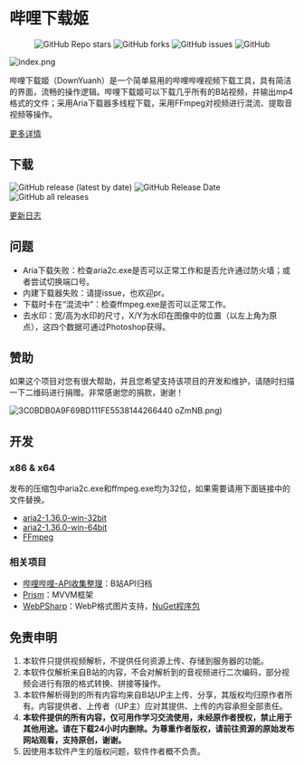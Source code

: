 # 哔哩下载姬

<p align="center">
    <a href="https://github.com/leiurayer/downkyi/stargazers" style="text-decoration:none" >
        <img alt="GitHub Repo stars" src="https://img.shields.io/github/stars/leiurayer/downkyi">
    </a>
    <a href="https://github.com/leiurayer/downkyi/network" style="text-decoration:none" >
        <img alt="GitHub forks" src="https://img.shields.io/github/forks/leiurayer/downkyi">
    </a>
    <a href="https://github.com/leiurayer/downkyi/issues" style="text-decoration:none">
        <img alt="GitHub issues" src="https://img.shields.io/github/issues/leiurayer/downkyi">
    </a>
    <a href="https://github.com/leiurayer/downkyi/blob/main/LICENSE" style="text-decoration:none" >
        <img alt="GitHub" src="https://img.shields.io/github/license/leiurayer/downkyi">
    </a>
</p>

![index.png](https://s2.loli.net/2022/06/04/dOsqtfBXceRgrj2.png)

哔哩下载姬（DownYuanh）是一个简单易用的哔哩哔哩视频下载工具，具有简洁的界面，流畅的操作逻辑。哔哩下载姬可以下载几乎所有的B站视频，并输出mp4格式的文件；采用Aria下载器多线程下载，采用FFmpeg对视频进行混流、提取音视频等操作。

[更多详情](src/README.md)

## 下载

<p align="left">
    <a href="[https://github.com/silentswords/downkyi_modify/releases/tag/v1.0.0]" style="text-decoration:none">
       <img alt="GitHub release (latest by date)" src="https://img.shields.io/github/v/release/leiurayer/downkyi">
    </a>
    <a href="https://github.com/leiurayer/downkyi/releases/latest" style="text-decoration:none">
       <img alt="GitHub Release Date" src="https://img.shields.io/github/release-date/leiurayer/downkyi">
    </a>
    <a href="https://github.com/leiurayer/downkyi/releases" style="text-decoration:none">
       <img alt="GitHub all releases" src="https://img.shields.io/github/downloads/leiurayer/downkyi/total">
    </a>
</p>

[更新日志](CHANGELOG.md)

## 问题

- Aria下载失败：检查aria2c.exe是否可以正常工作和是否允许通过防火墙；或者尝试切换端口号。
- 内建下载器失败：请提issue，也欢迎pr。
- 下载时卡在“混流中”：检查ffmpeg.exe是否可以正常工作。
- 去水印：宽/高为水印的尺寸，X/Y为水印在图像中的位置（以左上角为原点），这四个数据可通过Photoshop获得。

## 赞助

如果这个项目对您有很大帮助，并且您希望支持该项目的开发和维护，请随时扫描一下二维码进行捐赠。非常感谢您的捐款，谢谢！

![3C0BDB0A9F69BD111FE5538144266440](https://github.com/user-attachments/assets/6d33aaba-9a19-4a89-9ef5-e5370839fb49)
oZmNB.png)

## 开发

### x86 & x64

发布的压缩包中aria2c.exe和ffmpeg.exe均为32位，如果需要请用下面链接中的文件替换。

- [aria2-1.36.0-win-32bit](third_party/aria2-1.36.0-win-32bit-build1.zip)
- [aria2-1.36.0-win-64bit](third_party/aria2-1.36.0-win-64bit-build1.zip)
- [FFmpeg](https://github.com/leiurayer/FFmpeg-Builds/releases/tag/latest)

### 相关项目

- [哔哩哔哩-API收集整理](https://github.com/SocialSisterYi/bilibili-API-collect)：B站API归档
- [Prism](https://github.com/PrismLibrary/Prism)：MVVM框架
- [WebPSharp](https://github.com/leiurayer/WebPSharp)：WebP格式图片支持，[NuGet程序包](third_party/WebPSharp.0.5.1.nupkg)

## 免责申明

1. 本软件只提供视频解析，不提供任何资源上传、存储到服务器的功能。
2. 本软件仅解析来自B站的内容，不会对解析到的音视频进行二次编码，部分视频会进行有限的格式转换、拼接等操作。
3. 本软件解析得到的所有内容均来自B站UP主上传、分享，其版权均归原作者所有。内容提供者、上传者（UP主）应对其提供、上传的内容承担全部责任。
4. **本软件提供的所有内容，仅可用作学习交流使用，未经原作者授权，禁止用于其他用途。请在下载24小时内删除。为尊重作者版权，请前往资源的原始发布网站观看，支持原创，谢谢。**
5. 因使用本软件产生的版权问题，软件作者概不负责。
